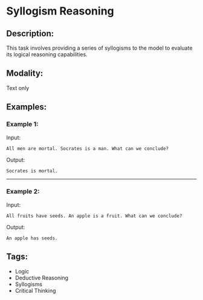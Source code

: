 # Syllogism Reasoning

## Description:
This task involves providing a series of syllogisms to the model to evaluate its logical reasoning capabilities.

## Modality:
Text only

## Examples:

### Example 1:

Input:

```
All men are mortal. Socrates is a man. What can we conclude?
```

Output:

```
Socrates is mortal.
```

---

### Example 2:

Input:

```
All fruits have seeds. An apple is a fruit. What can we conclude?
```

Output:

```
An apple has seeds.
```

## Tags:
- Logic
- Deductive Reasoning
- Syllogisms
- Critical Thinking
